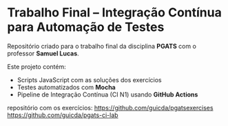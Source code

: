 # Trabalho Final – Integração Contínua para Automação de Testes

Repositório criado para o trabalho final da disciplina **PGATS** com o professor **Samuel Lucas**.

Este projeto contém:

- Scripts JavaScript com as soluções dos exercícios
- Testes automatizados com **Mocha**
- Pipeline de Integração Contínua (CI N1) usando **GitHub Actions**

repositório com os exercícios: 
https://github.com/guicda/pgatsexercises 
https://github.com/guicda/pgats-ci-lab

